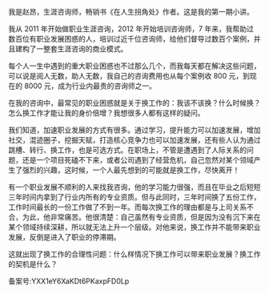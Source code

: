 我是赵昂，生涯咨询师，畅销书《在人生拐角处》作者。这是我的第一期小讲。

我从 2011 年开始做职业生涯咨询，2012 年开始培训咨询师，7 年来，我帮助过数百位有职业发展困惑的人，培训过近千位咨询师，给他们督导过数百个案例，并且建构了一整套生涯咨询的商业模式。

每个人一生中遇到的重大职业困惑也不过那么几个，而我每天都在解决这些问题，可以说是阅人无数，助人无数，我自己的咨询费用也从每个案例收 800 元，到现在的 8000 元，成为行业内最贵的咨询师之一。

在我的咨询中，最常见的职业困惑就是关于换工作的：我该不该换？什么时候换？怎么换工作才能让我的身价倍增？我想很多人都有这样的疑问。

我们知道，加速职业发展的方式有很多。通过学习，提升能力可以加速发展，增加社交，混迹圈子，挖掘天赋，打造核心竞争力也可以加速发展，还有些人认为通过跳槽、转行、换工作，也是可选方式。在职场上，不管是遭遇到了人际关系的问题，还是一个项目死磕不下来，或者公司遇到了经营危机，自己忽然对某个领域产生了强烈的兴趣，这时候，一个人最先想到的可能就是换工作，尽快离开！

有一个职业发展不顺利的人来找我咨询，他的学习能力很强，而且在毕业之后短短三年时间内拿到了行业内所有的专业资质。但与此同时，三年时间换了五份工作，工作时间最长的一份工作做了不到一年。而每次换工作的理由都是与上司关系不合，为此，他非常痛苦。他很清楚：自己虽然有专业资质，但是因为没有沉下来在某个领域持续深耕，所以就无法上升一个层级。对他来说，换工作并不能带来职业发展，反倒是进入了职业的停滞期。

这就出现了换工作的合理性问题：什么样情况下换工作可以带来职业发展？换工作的契机是什么？

备案号:YXX1eY6XaKDt6PKaxpFD0Lp